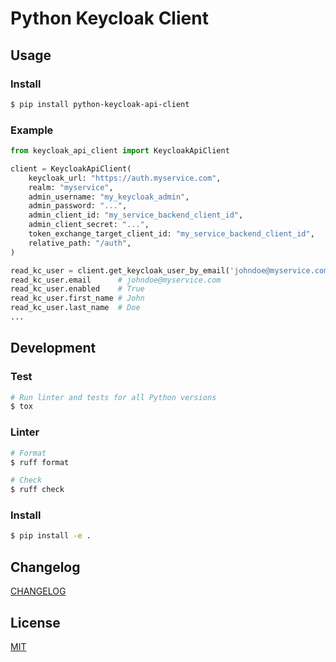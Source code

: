 # Python Keycloak Client

## Usage

### Install

```bash
$ pip install python-keycloak-api-client
```

### Example

```python
from keycloak_api_client import KeycloakApiClient

client = KeycloakApiClient(
    keycloak_url: "https://auth.myservice.com",
    realm: "myservice",
    admin_username: "my_keycloak_admin",
    admin_password: "...",
    admin_client_id: "my_service_backend_client_id",
    admin_client_secret: "...",
    token_exchange_target_client_id: "my_service_backend_client_id",
    relative_path: "/auth",
)

read_kc_user = client.get_keycloak_user_by_email('johndoe@myservice.com')
read_kc_user.email      # johndoe@myservice.com
read_kc_user.enabled    # True
read_kc_user.first_name # John
read_kc_user.last_name  # Doe
...
```

## Development

### Test

```bash
# Run linter and tests for all Python versions
$ tox
```

### Linter

```bash
# Format
$ ruff format

# Check
$ ruff check
```

### Install

```bash
$ pip install -e .
```

## Changelog

[CHANGELOG](CHANGELOG.md)

## License

[MIT](LICENSE)
